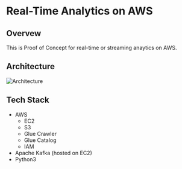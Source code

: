 # Real-Time Analytics on AWS

## Overvew 

This is Proof of Concept for real-time or streaming anaytics on AWS. 

## Architecture

![Architecture](https://github.com/iamavnish/stock-market-data-analysis/assets/13760927/5ba38201-3c3e-4fbd-8ff1-c5f9da943146)

## Tech Stack

- AWS
  - EC2
  - S3
  - Glue Crawler
  - Glue Catalog
  - IAM
- Apache Kafka (hosted on EC2)
- Python3


